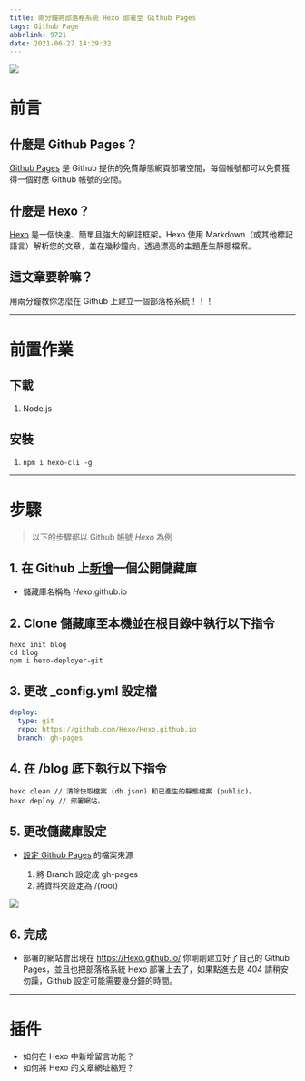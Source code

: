 ```yaml
---
title: 兩分鐘將部落格系統 Hexo 部署至 Github Pages
tags: Github Page
abbrlink: 9721
date: 2021-06-27 14:29:32
---
```


![](github-pages.jpg)

# 前言

## 什麼是 Github Pages？

[Github Pages](https://pages.github.com/) 是 Github 提供的免費靜態網頁部署空間，每個帳號都可以免費獲得一個對應 Github 帳號的空間。

## 什麼是 Hexo？

[Hexo](https://hexo.io/zh-tw/) 是一個快速、簡單且強大的網誌框架。Hexo 使用 Markdown（或其他標記語言）解析您的文章，並在幾秒鐘內，透過漂亮的主題產生靜態檔案。

## 這文章要幹嘛？

用兩分鐘教你怎麼在 Github 上建立一個部落格系統！！！

---

# 前置作業

## 下載

1. Node.js

## 安裝

1. `npm i hexo-cli -g`

---

# 步驟

> 以下的步驟都以 Github 帳號 _Hexo_ 為例

## 1. 在 Github 上[新增](https://github.com/new)一個公開儲藏庫

- 儲藏庫名稱為 _Hexo_.github.io

## 2. Clone 儲藏庫至本機並在根目錄中執行以下指令

```
hexo init blog
cd blog
npm i hexo-deployer-git
```

## 3. 更改 \_config.yml 設定檔

```yml
deploy:
  type: git
  repo: https://github.com/Hexo/Hexo.github.io
  branch: gh-pages
```

## 4. 在 /blog 底下執行以下指令

```shell
hexo clean // 清除快取檔案 (db.json) 和已產生的靜態檔案 (public)。
hexo deploy // 部署網站。
```

## 5. 更改儲藏庫設定

- [設定 Github Pages](https://github.com/DahisC/Amigo-TravelerMap/settings/pages) 的檔案來源

  1. 將 Branch 設定成 gh-pages
  2. 將資料夾設定為 /(root)

![](setting-github-pages.png)

## 6. 完成

- 部署的網站會出現在 https://Hexo.github.io/
  你剛剛建立好了自己的 Github Pages，並且也把部落格系統 Hexo 部署上去了，如果點進去是 404 請稍安勿躁，Github 設定可能需要幾分鐘的時間。

---

# 插件

- 如何在 Hexo 中新增留言功能？
- 如何將 Hexo 的文章網址縮短？
